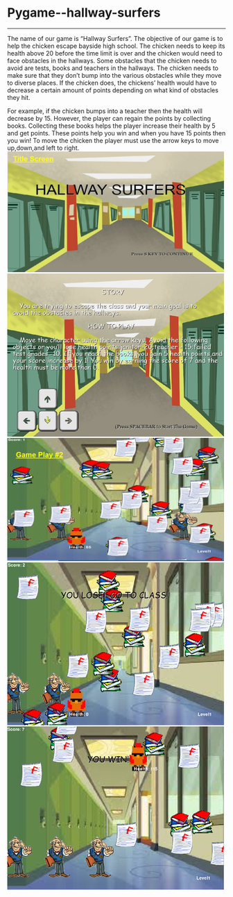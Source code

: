 # Pygame--hallway-surfers
<hr>
<p>
The name of our game is “Hallway Surfers”. The objective of our game is to help the chicken escape bayside high school. The chicken needs to keep its health above 20 before the time limit is over and the chicken would need to face obstacles in the hallways. Some obstacles that the chicken needs to avoid are tests, books and teachers in the hallways. The chicken needs to make sure that they don’t  bump into the various obstacles while they move to diverse places. If the chicken does, the chickens’ health would have to decrease a certain amount of points depending on what kind of obstacles they hit.

</p>
<p>
For example, if the chicken bumps into a teacher then the health will decrease by 15. However, the player can regain the points by collecting books. Collecting these books helps  the player increase their health by 5 and get points. These points help you win and when you have 15 points then you win! To move the chicken the player  must use the arrow keys to move up,down,and left to right. 
  
<img src="https://github.com/yello2003/Pygame--hallway-surfers/blob/master/opening%20capture.PNG?raw=true" width=500>
<img src="https://github.com/yello2003/Pygame--hallway-surfers/blob/master/Capture%20description.PNG" width=500>
<img src="https://github.com/yello2003/Pygame--hallway-surfers/blob/master/Capture%20gameplay.PNG" width=500>
<img src="https://github.com/yello2003/Pygame--hallway-surfers/blob/master/Capture%20lose%20ending.PNG" width=500>
<img src="https://github.com/yello2003/Pygame--hallway-surfers/blob/master/Capture%20win%20ending.PNG" width=500>

